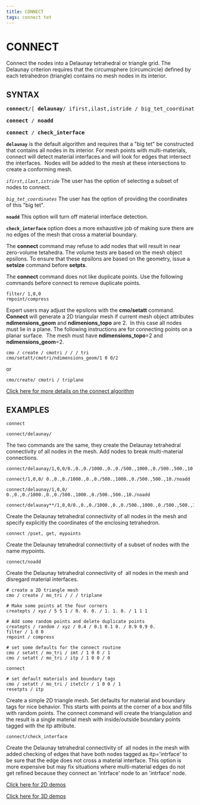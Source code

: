 ```yaml
---
title: CONNECT
tags: connect tet
--- 
```


# CONNECT #

  Connect the nodes into a Delaunay tetrahedral or triangle grid. The
  Delaunay criterion requires that the circumsphere (circumcircle)
  defined by each tetrahedron (triangle) contains no mesh nodes in its
  interior.  
  
## SYNTAX ##

<pre>
<b>connect</b>/[ <b>delaunay</b>/ ifirst,ilast,istride / big_tet_coordinates ]

<b>connect</b> / <b>noadd</b>

<b>connect</b> / <b>check_interface</b>
</pre>
 
 **`delaunay`** is the default algorithm and requires that a "big tet" be constructed that contains all nodes in
  its interior.  For mesh points with multi-materials, connect will detect material interfaces and will look for edges that intersect the interfaces.  Nodes will be added to the mesh at these intersections to create a conforming mesh. 
  
*`ifirst,ilast,istride`* The user has the option of selecting a subset of nodes to connect.

*`big_tet_coordinates`* The user has the option of providing the coordinates of this "big tet". 



**`noadd`** This option will turn off material interface detection.

**`check_interface`** option does a more exhaustive job of making sure there are no edges of the mesh that cross a material boundary.



The **connect** command may refuse to add nodes that will result in near
  zero-volume tetahedra. The volume tests are based on the mesh object
  epsilons. To ensure that these epsilons are based on the geometry,
  issue a **setsize** command before **setpts**. 


The **connect** command does not like duplicate points. Use the following commands before connect to remove duplicate points.

```
filter/ 1,0,0
rmpoint/compress
```

  
Expert users may adjust the epsilons with the **cmo/setatt** command.  **Connect** will generate a 2D triangular mesh if current mesh object attributes **ndimensions_geom** and **ndimenions_topo** are 2.  In this case all nodes must lie in a plane. The following instructions are for connecting points on a planar surface.  The mesh must have **ndimensions_topo**=2 and **ndimensions_geom**=2.
  
```
cmo / create / cmotri / / / tri
cmo/setatt/cmotri/ndimensions_geom/1 0 0/2
```
or
```
cmo/create/ cmotri / triplane
```


[Click here for more details on the connect algorithm](https://lanl.github.io/LaGriT/pages/docs/connect_notes.html)
 

## EXAMPLES ##

```
connect
```

```
connect/delaunay/
```

The two commands are the same, they create the Delaunay tetrahedral connectivity of all nodes in the mesh. Add nodes to break multi-material connections.

```
connect/delaunay/1,0,0/0.,0.,0./1000.,0.,0./500.,1000.,0./500.,500.,10./

connect/1,0,0/ 0.,0.,0./1000.,0.,0./500.,1000.,0./500.,500.,10./noadd

connect/delaunay/1,0,0/ 0.,0.,0./1000.,0.,0./500.,1000.,0./500.,500.,10./noadd

connect/delaunay**/1,0,0/0.,0.,0./1000.,0.,0./500.,1000.,0./500.,500.,10./check_interface
```

Create the Delaunay tetrahedral connectivity of all nodes in the mesh and specify explicitly the coordinates of the enclosing tetrahedron. 

```
connect /pset, get, mypoints
```

Create the Delaunay tetrahedral connectivity of a subset of nodes with the name mypoints.

```
connect/noadd
```

Create the Delaunay tetrahedral connectivity of  all nodes in the  mesh and disregard material interfaces.
  
```
# create a 2D triangle mesh
cmo / create / mo_tri / / / triplane

# Make some points at the four corners
createpts / xyz / 5 5 1 / 0. 0. 0. / 1. 1. 0. / 1 1 1

# Add some random points and delete duplicate points
createpts / random / xyz / 0.4 / 0.1 0.1 0. / 0.9 0.9 0.
filter / 1 0 0
rmpoint / compress

# set some defaults for the connect routine
cmo / setatt / mo_tri / imt / 1 0 0 / 1
cmo / setatt / mo_tri / itp / 1 0 0 / 0

connect

# set default materials and boundary tags
cmo / setatt / mo_tri / itetclr / 1 0 0 / 1
resetpts / itp
```

Create a simple 2D triangle mesh. Set defaults for material and boundary tags for nice behavior. This starts with points at the corner of a box and fills with random points. The connect command will create the triangulation and the result is a single material mesh with inside/outside boundary points tagged with the itp attribute.

```
connect/check_interface
```

Create the Delaunay tetrahedral connectivity of  all nodes in the
  mesh with added checking of edges that have both nodes tagged as
  itp='intrface' to be sure that the edge does not cross a material
  interface. This option is more expensive but may fix situations
  where multi-material edges do not get refined because they connect
  an 'intrface' node to an 'intrface' node. 
  

 [Click here for 2D demos](../demos/main_2d_connect.md)

 [Click here for 3D demos](../demos/main_connect.md)
